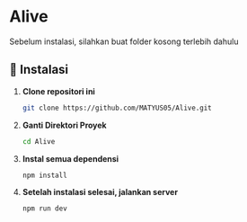 # Alive

Sebelum instalasi, silahkan buat folder kosong terlebih dahulu
## 🚀 Instalasi

1. **Clone repositori ini**
   ```bash
   git clone https://github.com/MATYUS05/Alive.git

2. **Ganti Direktori Proyek**
   ```bash
   cd Alive
3. **Instal semua dependensi**
   ```bash
   npm install
4. **Setelah instalasi selesai, jalankan server**
   ```bash
   npm run dev
